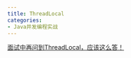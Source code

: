 ```yaml
---
title: ThreadLocal
categories: 
- Java并发编程实战
---
```


[面试中再问到ThreadLocal，应该这么答！](https://mp.weixin.qq.com/s/By6XM7QChuxSWH-U-7YbzQ)

